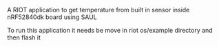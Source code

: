 A RIOT application to get temperature from built in sensor inside nRF52840dk board using SAUL

To run this application it needs be move in riot os/example directory and then flash it 
